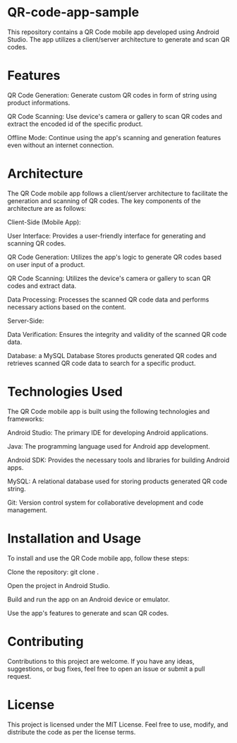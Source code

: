 # QR-code-app-sample  

This repository contains a QR Code mobile app developed using Android Studio. The app utilizes a client/server architecture to generate and scan QR codes.  

# Features  

QR Code Generation: Generate custom QR codes in form of string using product informations.  

QR Code Scanning: Use device's camera or gallery to scan QR codes and extract the encoded id of the specific product.  

Offline Mode: Continue using the app's scanning and generation features even without an internet connection.  

# Architecture  

The QR Code mobile app follows a client/server architecture to facilitate the generation and scanning of QR codes. The key components of the architecture are as follows:  


Client-Side (Mobile App):  

User Interface: Provides a user-friendly interface for generating and scanning QR codes.  

QR Code Generation: Utilizes the app's logic to generate QR codes based on user input of a product.  

QR Code Scanning: Utilizes the device's camera or gallery to scan QR codes and extract data.  

Data Processing: Processes the scanned QR code data and performs necessary actions based on the content.  


Server-Side:  


Data Verification: Ensures the integrity and validity of the scanned QR code data.  

Database: a MySQL Database Stores products generated QR codes and retrieves scanned QR code data to search for a specific product.  

# Technologies Used  

The QR Code mobile app is built using the following technologies and frameworks:  


Android Studio: The primary IDE for developing Android applications.  

Java: The programming language used for Android app development.  

Android SDK: Provides the necessary tools and libraries for building Android apps.  


MySQL: A relational database used for storing products generated QR code string.  

Git: Version control system for collaborative development and code management.  

# Installation and Usage  

To install and use the QR Code mobile app, follow these steps:  

Clone the repository: git clone <repository-url>.  

Open the project in Android Studio.  

Build and run the app on an Android device or emulator.  

Use the app's features to generate and scan QR codes.  

# Contributing  

Contributions to this project are welcome. If you have any ideas, suggestions, or bug fixes, feel free to open an issue or submit a pull request.  


# License
This project is licensed under the MIT License. Feel free to use, modify, and distribute the code as per the license terms.  
